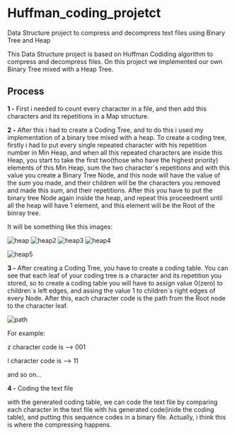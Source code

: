# Huffman_coding_projetct
Data Structure project to compress and decompress text files using Binary Tree and Heap

This Data Structure project is based on Huffman Codiding algorithm to compress and decompress files.
On this project we implemented our own Binary Tree mixed with a Heap Tree.

## Process
**1 -** First i needed to count every character in a file, and then add this characters and its repetitions in a Map structure.


**2 -** After this i had to create a Coding Tree, and to do this i used my implementation of a binary tree mixed with a heap.
   To create a coding tree, firstly i had to put every single repeated character with his repetition number in Min Heap, and      when all this repeated characters are inside this Heap, you start to take the first two(those who have the highest priority)    elements of this Min Heap, sum the two character´s repetitions and with this value you create a Binary Tree Node, and this      node will have the value of the sum you made, and their children will be the characters you removed and made this sum, and      their repetitions. After this you have to put the binary tree Node again inside the heap, and repeat this proceedment          until all the heap will have 1 element, and this element will be the Root of the binray tree. 
   
   It will be something like this images:
 
 ![heap](https://user-images.githubusercontent.com/44793167/67442294-9437c480-f5d6-11e9-8191-4fdff707dac5.png)
 ![heap2](https://user-images.githubusercontent.com/44793167/67442459-41aad800-f5d7-11e9-8b55-dcc43fd3525d.png)
 ![heap3](https://user-images.githubusercontent.com/44793167/67442470-4a031300-f5d7-11e9-9337-69eff8a3799e.png)
 ![heap4](https://user-images.githubusercontent.com/44793167/67442533-90587200-f5d7-11e9-9d0d-d00a8d0856d4.png)

 ![heap5](https://user-images.githubusercontent.com/44793167/67442538-93536280-f5d7-11e9-88d5-04503fb69b67.png)

 
 
**3 -** After creating a Coding Tree, you have to create a coding table. You can see that each leaf of your coding tree is a character and its repetition you stored, so to create a coding table you will have to assign value 0(zero) to children´s left edges, and assing the value 1 to children´s right edges of every Node. After this, each character code is the path from the      Root node to the character leaf. 

![path](https://user-images.githubusercontent.com/44793167/67443066-b8e16b80-f5d9-11e9-9e09-82364a7f1a00.png)

For example:

z character code is --> 001

l character code is --> 11

and so on...


**4 -** Coding the text file

   with the generated coding table, we can code the text file by comparing each character in the text file with his              generated code(inide the coding table), and putting this sequence codes in a binary file. Actually, i think this is where    the compressing happens.
   
   

   
   
   
   
   
